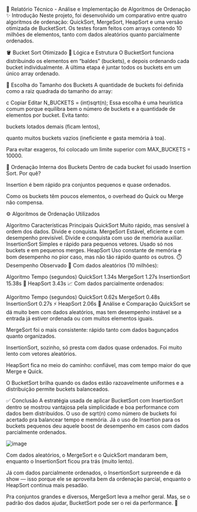 📄 Relatório Técnico - Análise e Implementação de Algoritmos de Ordenação
✨ Introdução
Neste projeto, foi desenvolvido um comparativo entre quatro algoritmos de ordenação: QuickSort, MergeSort, HeapSort e uma versão otimizada de BucketSort. Os testes foram feitos com arrays contendo 10 milhões de elementos, tanto com dados aleatórios quanto parcialmente ordenados.

🪣 Bucket Sort Otimizado
🧠 Lógica e Estrutura
O BucketSort funciona distribuindo os elementos em “baldes” (buckets), e depois ordenando cada bucket individualmente. A última etapa é juntar todos os buckets em um único array ordenado.

📏 Escolha do Tamanho dos Buckets
A quantidade de buckets foi definida como a raiz quadrada do tamanho do array:

c
Copiar
Editar
N_BUCKETS = (int)sqrt(n);
Essa escolha é uma heurística comum porque equilibra bem o número de buckets e a quantidade de elementos por bucket. Evita tanto:

buckets lotados demais (ficam lentos),

quanto muitos buckets vazios (ineficiente e gasta memória à toa).

Para evitar exageros, foi colocado um limite superior com MAX_BUCKETS = 10000.

🧹 Ordenação Interna dos Buckets
Dentro de cada bucket foi usado Insertion Sort. Por quê?

Insertion é bem rápido pra conjuntos pequenos e quase ordenados.

Como os buckets têm poucos elementos, o overhead do Quick ou Merge não compensa.

⚙️ Algoritmos de Ordenação Utilizados

Algoritmo	Características Principais
QuickSort	Muito rápido, mas sensível à ordem dos dados. Divide e conquista.
MergeSort	Estável, eficiente e com desempenho previsível. Divide e conquista com uso de memória auxiliar.
InsertionSort	Simples e rápido para pequenos vetores. Usado só nos buckets e em pequenos merges.
HeapSort	Uso constante de memória e bom desempenho no pior caso, mas não tão rápido quanto os outros.
⏱️ Desempenho Observado
🔀 Com dados aleatórios (10 milhões):

Algoritmo	Tempo (segundos)
QuickSort	1.34s
MergeSort	1.27s
InsertionSort	15.38s 🐢
HeapSort	3.43s
📈 Com dados parcialmente ordenados:

Algoritmo	Tempo (segundos)
QuickSort	0.62s
MergeSort	0.48s
InsertionSort	0.27s ⚡
HeapSort	2.06s
🧪 Análise e Comparação
QuickSort se dá muito bem com dados aleatórios, mas tem desempenho instável se a entrada já estiver ordenada ou com muitos elementos iguais.

MergeSort foi o mais consistente: rápido tanto com dados bagunçados quanto organizados.

InsertionSort, sozinho, só presta com dados quase ordenados. Foi muito lento com vetores aleatórios.

HeapSort fica no meio do caminho: confiável, mas com tempo maior do que Merge e Quick.

O BucketSort brilha quando os dados estão razoavelmente uniformes e a distribuição permite buckets balanceados.

✅ Conclusão
A estratégia usada de aplicar BucketSort com InsertionSort dentro se mostrou vantajosa pela simplicidade e boa performance com dados bem distribuídos. O uso de sqrt(n) como número de buckets foi acertado pra balancear tempo e memória. Já o uso de Insertion para os buckets pequenos deu aquele boost de desempenho em casos com dados parcialmente ordenados.

![image](https://github.com/user-attachments/assets/46e6bf7a-3da3-4d82-8139-e2edb19fd313)

Com dados aleatórios, o MergeSort e o QuickSort mandaram bem, enquanto o InsertionSort ficou pra trás (muito lento).

Já com dados parcialmente ordenados, o InsertionSort surpreende e dá show — isso porque ele se aproveita bem da ordenação parcial, enquanto o HeapSort continua mais pesadão.

Pra conjuntos grandes e diversos, MergeSort leva a melhor geral. Mas, se o padrão dos dados ajudar, BucketSort pode ser o rei da performance. 👑
